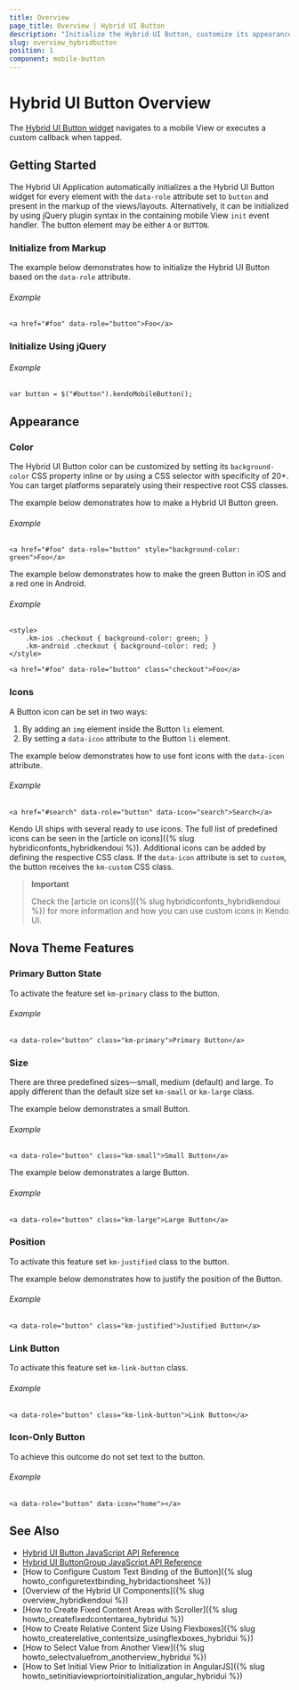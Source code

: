 ```yaml
---
title: Overview
page_title: Overview | Hybrid UI Button
description: "Initialize the Hybrid UI Button, customize its appearance, and set a button icon in Kendo UI."
slug: overview_hybridbutton
position: 1
component: mobile-button
---
```


# Hybrid UI Button Overview

The [Hybrid UI Button widget](http://demos.telerik.com/kendo-ui/m/index#mobile-button/index) navigates to a mobile View or executes a custom callback when tapped.

## Getting Started

The Hybrid UI Application automatically initializes a the Hybrid UI Button widget for every element with the `data-role` attribute set to `button` and present in the markup of the views/layouts. Alternatively, it can be initialized by using jQuery plugin syntax in the containing mobile View `init` event handler. The button element may be either `A` or `BUTTON`.

### Initialize from Markup

The example below demonstrates how to initialize the Hybrid UI Button based on the `data-role` attribute.

###### Example

    <a href="#foo" data-role="button">Foo</a>

### Initialize Using jQuery

###### Example

    var button = $("#button").kendoMobileButton();

## Appearance

### Color

The Hybrid UI Button color can be customized by setting its `background-color` CSS property inline or by using a CSS selector with specificity of 20+. You can target platforms separately using their respective root CSS classes.

The example below demonstrates how to make a Hybrid UI Button green.

###### Example

    <a href="#foo" data-role="button" style="background-color: green">Foo</a>

The example below demonstrates how to make the green Button in iOS and a red one in Android.

###### Example

    <style>
        .km-ios .checkout { background-color: green; }
        .km-android .checkout { background-color: red; }
    </style>

    <a href="#foo" data-role="button" class="checkout">Foo</a>

### Icons

A Button icon can be set in two ways:

1. By adding an `img` element inside the Button `li` element.
2. By setting a `data-icon` attribute to the Button `li` element.

The example below demonstrates how to use font icons with the `data-icon` attribute.

###### Example

    <a href="#search" data-role="button" data-icon="search">Search</a>

Kendo UI ships with several ready to use icons. The full list of predefined icons can be seen in the [article on icons]({% slug hybridiconfonts_hybridkendoui %}). Additional icons can be added by defining the respective CSS class. If the `data-icon` attribute is set to `custom`, the button receives the `km-custom` CSS class.

> **Important**
>
> Check the [article on icons]({% slug hybridiconfonts_hybridkendoui %}) for more information and how you can use custom icons in Kendo UI.

## Nova Theme Features

### Primary Button State

To activate the feature set `km-primary` class to the button.

###### Example

    <a data-role="button" class="km-primary">Primary Button</a>

### Size

There are three predefined sizes&mdash;small, medium (default) and large. To apply different than the default size set `km-small` or `km-large` class.

The example below demonstrates a small Button.

###### Example

    <a data-role="button" class="km-small">Small Button</a>

The example below demonstrates a large Button.

###### Example

    <a data-role="button" class="km-large">Large Button</a>

### Position

To activate this feature set `km-justified` class to the button.

The example below demonstrates how to justify the position of the Button.

###### Example

    <a data-role="button" class="km-justified">Justified Button</a>

### Link Button

To activate this feature set `km-link-button` class.

###### Example

    <a data-role="button" class="km-link-button">Link Button</a>

### Icon-Only Button

To achieve this outcome do not set text to the button.

###### Example

    <a data-role="button" data-icon="home"></a>

## See Also

* [Hybrid UI Button JavaScript API Reference](/api/javascript/mobile/ui/button)
* [Hybrid UI ButtonGroup JavaScript API Reference](/api/javascript/mobile/ui/buttongroup)
* [How to Configure Custom Text Binding of the Button]({% slug howto_configuretextbinding_hybridactionsheet %})
* [Overview of the Hybrid UI Components]({% slug overview_hybridkendoui %})
* [How to Create Fixed Content Areas with Scroller]({% slug howto_createfixedcontentarea_hybridui %})
* [How to Create Relative Content Size Using Flexboxes]({% slug howto_createrelative_contentsize_usingflexboxes_hybridui %})
* [How to Select Value from Another View]({% slug howto_selectvaluefrom_anotherview_hybridui %})
* [How to Set Initial View Prior to Initialization in AngularJS]({% slug howto_setinitiaviewpriortoinitialization_angular_hybridui %})
